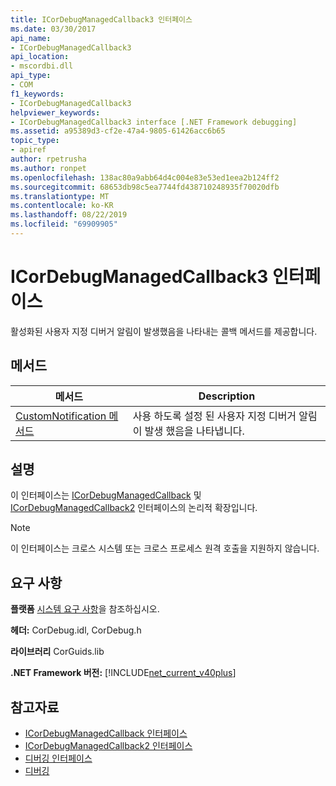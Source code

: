 ```yaml
---
title: ICorDebugManagedCallback3 인터페이스
ms.date: 03/30/2017
api_name:
- ICorDebugManagedCallback3
api_location:
- mscordbi.dll
api_type:
- COM
f1_keywords:
- ICorDebugManagedCallback3
helpviewer_keywords:
- ICorDebugManagedCallback3 interface [.NET Framework debugging]
ms.assetid: a95389d3-cf2e-47a4-9805-61426acc6b65
topic_type:
- apiref
author: rpetrusha
ms.author: ronpet
ms.openlocfilehash: 138ac80a9abb64d4c004e83e53ed1eea2b124ff2
ms.sourcegitcommit: 68653db98c5ea7744fd438710248935f70020dfb
ms.translationtype: MT
ms.contentlocale: ko-KR
ms.lasthandoff: 08/22/2019
ms.locfileid: "69909905"
---
```

# <a name="icordebugmanagedcallback3-interface"></a>ICorDebugManagedCallback3 인터페이스
활성화된 사용자 지정 디버거 알림이 발생했음을 나타내는 콜백 메서드를 제공합니다.  
  
## <a name="methods"></a>메서드  
  
|메서드|Description|  
|------------|-----------------|  
|[CustomNotification 메서드](../../../../docs/framework/unmanaged-api/debugging/icordebugmanagedcallback3-customnotification-method.md)|사용 하도록 설정 된 사용자 지정 디버거 알림이 발생 했음을 나타냅니다.|  
  
## <a name="remarks"></a>설명  
 이 인터페이스는 [ICorDebugManagedCallback](../../../../docs/framework/unmanaged-api/debugging/icordebugmanagedcallback-interface.md) 및 [ICorDebugManagedCallback2](../../../../docs/framework/unmanaged-api/debugging/icordebugmanagedcallback2-interface.md) 인터페이스의 논리적 확장입니다.  
  
> [!NOTE]
> 이 인터페이스는 크로스 시스템 또는 크로스 프로세스 원격 호출을 지원하지 않습니다.  
  
## <a name="requirements"></a>요구 사항  
 **플랫폼** [시스템 요구 사항](../../../../docs/framework/get-started/system-requirements.md)을 참조하십시오.  
  
 **헤더:** CorDebug.idl, CorDebug.h  
  
 **라이브러리** CorGuids.lib  
  
 **.NET Framework 버전:** [!INCLUDE[net_current_v40plus](../../../../includes/net-current-v40plus-md.md)]  
  
## <a name="see-also"></a>참고자료

- [ICorDebugManagedCallback 인터페이스](../../../../docs/framework/unmanaged-api/debugging/icordebugmanagedcallback-interface.md)
- [ICorDebugManagedCallback2 인터페이스](../../../../docs/framework/unmanaged-api/debugging/icordebugmanagedcallback2-interface.md)
- [디버깅 인터페이스](../../../../docs/framework/unmanaged-api/debugging/debugging-interfaces.md)
- [디버깅](../../../../docs/framework/unmanaged-api/debugging/index.md)
